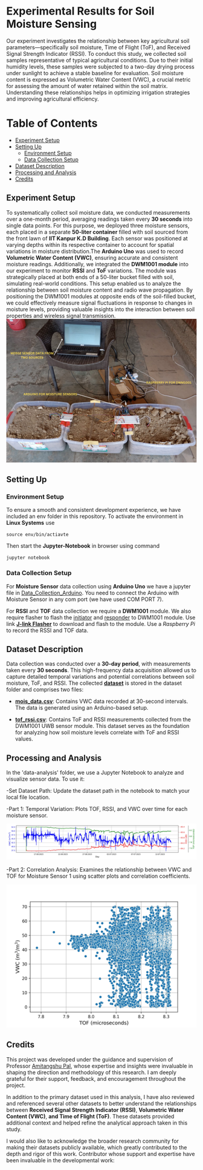 # Experimental Results for Soil Moisture Sensing
Our experiment investigates the relationship between key agricultural soil parameters—specifically soil moisture, Time of Flight (ToF), and Received Signal Strength Indicator (RSSI). To conduct this study, we collected soil samples representative of typical agricultural conditions. Due to their initial humidity levels, these samples were subjected to a two-day drying process under sunlight to achieve a stable baseline for evaluation. Soil moisture content is expressed as Volumetric Water Content (VWC), a crucial metric for assessing the amount of water retained within the soil matrix. Understanding these relationships helps in optimizing irrigation strategies and improving agricultural efficiency.
# Table of Contents
- [Experiment Setup](https://github.com/BKS2280/Soil-Moisture-Sensing-Experimental-Dataset/blob/main/README.md#experiment-setup)
- [Setting Up](https://github.com/BKS2280/Soil-Moisture-Sensing-Experimental-Dataset?tab=readme-ov-file#setting-up)
  * [Environment Setup](https://github.com/BKS2280/Soil-Moisture-Sensing-Experimental-Dataset?tab=readme-ov-file#environment-setup)
  * [Data Collection Setup](https://github.com/BKS2280/Soil-Moisture-Sensing-Experimental-Dataset?tab=readme-ov-file#data-collection-setup)
- [Dataset Description](https://github.com/BKS2280/Soil-Moisture-Sensing-Experimental-Dataset?tab=readme-ov-file#dataset-description)
- [Processing and Analysis](https://github.com/BKS2280/Soil-Moisture-Sensing-Experimental-Dataset?tab=readme-ov-file#processing-and-analysis)
- [Credits](https://github.com/BKS2280/Soil-Moisture-Sensing-Experimental-Dataset?tab=readme-ov-file#credits)
## Experiment Setup
To systematically collect soil moisture data, we conducted measurements over a one-month period, averaging readings taken every **30 seconds** into single data points. For this purpose, we deployed three moisture sensors, each placed in a separate **50-liter container** filled with soil sourced from the front lawn of **IIT Kanpur K.D Building**. Each sensor was positioned at varying depths within its respective container to account for spatial variations in moisture distribution.The **Arduino Uno** was used to record **Volumetric Water Content (VWC)**, ensuring accurate and consistent moisture readings.
Additionally, we integrated the **DWM1001 module** into our experiment to monitor **RSSI** and **ToF** variations. The module was strategically placed at both ends of a 50-liter bucket filled with soil, simulating real-world conditions. This setup enabled us to analyze the relationship between soil moisture content and radio wave propagation. By positioning the DWM1001 modules at opposite ends of the soil-filled bucket, we could effectively measure signal fluctuations in response to changes in moisture levels, providing valuable insights into the interaction between soil properties and wireless signal transmission.
![Full setup](/setup-images/All_image.png)
## Setting Up
### Environment Setup
To ensure a smooth and consistent development experience, we have included an env folder in this repository. To activate the environment in **Linux Systems** use
~~~
source env/bin/actiavte
~~~
Then start the **Jupyter-Notebook** in browser using command
~~~
jupyter notebook
~~~
### Data Collection Setup
For **Moisture Sensor** data collection using **Arduino Uno** we have a jupyter file in [Data_Collection_Arduino](https://github.com/BKS2280/Soil-Moisture-Sensing-Experimental-Dataset/blob/main/dataset-collection/Arduino_data_collection.ipynb). You need to connect the Arduino with Moisture Sensor in any com port (we have used COM PORT 7).

For **RSSI** and **TOF** data collection we require a **DWM1001** module. We also require flasher to flash the [initiator](https://github.com/BKS2280/Soil-Moisture-Sensing-Experimental-Dataset/tree/main/dataset-collection/initiator) and [responder](https://github.com/BKS2280/Soil-Moisture-Sensing-Experimental-Dataset/tree/main/dataset-collection/responder) to DWM1001 module. Use link [**J-link Flasher**](https://www.segger.com/products/debug-probes/j-link/technology/flash-download/) to download and flash to the module. Use a *Raspberry Pi* to record the RSSI and TOF data.

## Dataset Description
Data collection was conducted over a **30-day period**, with measurements taken every **30 seconds**. This high-frequency data acquisition allowed us to capture detailed temporal variations and potential correlations between soil moisture, ToF, and RSSI.
The collected [**dataset**](https://github.com/BKS2280/Soil-Moisture-Sensing-Experimental-Dataset/tree/main/dataset) is stored in the dataset folder and comprises two files:

- [**mois_data.csv**](https://github.com/BKS2280/Soil-Moisture-Sensing-Experimental-Dataset/blob/main/dataset/mois_data.csv): Contains VWC data recorded at 30-second intervals. The data is generated using an Arduino-based setup.

- [**tof_rssi.csv**](https://github.com/BKS2280/Soil-Moisture-Sensing-Experimental-Dataset/blob/main/dataset/tof_rssi.csv): Contains ToF and RSSI measurements collected from the DWM1001 UWB sensor module.
This dataset serves as the foundation for analyzing how soil moisture levels correlate with ToF and RSSI values.

## Processing and Analysis
In the 'data-analysis' folder, we use a Jupyter Notebook to analyze and visualize sensor data. To use it:

  -Set Dataset Path: Update the dataset path in the notebook to match your local file location.

  -Part 1: Temporal Variation: Plots TOF, RSSI, and VWC over time for each moisture sensor.
  
  ![Moisture Sensor 1](/data-processing-plots/temporal_sensor_1.jpg)

  -Part 2: Correlation Analysis: Examines the relationship between VWC and TOF for Moisture Sensor 1 using scatter plots and correlation coefficients.
  
  ![Moisture Sensor 1](/data-processing-plots/scatter_plot_vwc_tof_1.jpeg)

## Credits
This project was developed under the guidance and supervision of Professor [Amitangshu Pal](https://www.cse.iitk.ac.in/users/amitangshu/), whose expertise and insights were invaluable in shaping the direction and methodology of this research. I am deeply grateful for their support, feedback, and encouragement throughout the project.

In addition to the primary dataset used in this analysis, I have also reviewed and referenced several other datasets to better understand the relationships between **Received Signal Strength Indicator (RSSI)**, **Volumetric Water Content (VWC)**, **and Time of Flight (ToF)**. These datasets provided additional context and helped refine the analytical approach taken in this study.

I would also like to acknowledge the broader research community for making their datasets publicly available, which greatly contributed to the depth and rigor of this work.
Contributor whose support and expertise have been invaluable in the developmental work:

  
